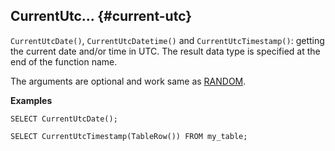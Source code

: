## CurrentUtc... {#current-utc}

`CurrentUtcDate()`, `CurrentUtcDatetime()` and `CurrentUtcTimestamp()`: getting the current date and/or time in UTC. The result data type is specified at the end of the function name.

The arguments are optional and work same as [RANDOM](#random).

**Examples**
``` yql
SELECT CurrentUtcDate();
```
``` yql
SELECT CurrentUtcTimestamp(TableRow()) FROM my_table;
```